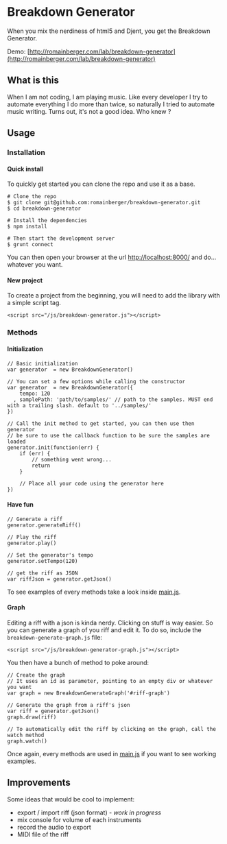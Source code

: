 # Breakdown Generator

When you mix the nerdiness of html5 and Djent, you get the Breakdown Generator.

Demo: [http://romainberger.com/lab/breakdown-generator](http://romainberger.com/lab/breakdown-generator)

## What is this

When I am not coding, I am playing music. Like every developer I try to automate everything I do more than twice, so naturally I tried to automate music writing. Turns out, it's not a good idea. Who knew ?

## Usage

### Installation

#### Quick install

To quickly get started you can clone the repo and use it as a base.

    # Clone the repo
    $ git clone git@github.com:romainberger/breakdown-generator.git
    $ cd breakdown-generator

    # Install the dependencies
    $ npm install

    # Then start the development server
    $ grunt connect

You can then open your browser at the url [http://localhost:8000/](http://localhost:8000/) and do... whatever you want.

#### New project

To create a project from the beginning, you will need to add the library with a simple script tag.

    <script src="/js/breakdown-generator.js"></script>

### Methods

#### Initialization

    // Basic initialization
    var generator  = new BreakdownGenerator()

    // You can set a few options while calling the constructor
    var generator  = new BreakdownGenerator({
        tempo: 120
      , samplePath: 'path/to/samples/' // path to the samples. MUST end with a trailing slash. default to '../samples/'
    })

    // Call the init method to get started, you can then use then generator
    // be sure to use the callback function to be sure the samples are loaded
    generator.init(function(err) {
        if (err) {
            // something went wrong...
            return
        }

        // Place all your code using the generator here
    })

#### Have fun

    // Generate a riff
    generator.generateRiff()

    // Play the riff
    generator.play()

    // Set the generator's tempo
    generator.setTempo(120)

    // get the riff as JSON
    var riffJson = generator.getJson()

To see examples of every methods take a look inside [main.js](https://github.com/romainberger/breakdown-generator/blob/master/js/main.js).

#### Graph

Editing a riff with a json is kinda nerdy. Clicking on stuff is way easier. So you can generate a graph of you riff and edit it. To do so, include the `breakdown-generate-graph.js` file:

    <script src="/js/breakdown-generator-graph.js"></script>

You then have a bunch of method to poke around:

    // Create the graph
    // It uses an id as parameter, pointing to an empty div or whatever you want
    var graph = new BreakdownGenerateGraph('#riff-graph')

    // Generate the graph from a riff's json
    var riff = generator.getJson()
    graph.draw(riff)

    // To automatically edit the riff by clicking on the graph, call the watch method
    graph.watch()

Once again, every methods are used in [main.js](https://github.com/romainberger/breakdown-generator/blob/master/js/main.js) if you want to see working examples.

## Improvements

Some ideas that would be cool to implement:

* export / import riff (json format) - *work in progress*
* mix console for volume of each instruments
* record the audio to export
* MIDI file of the riff
